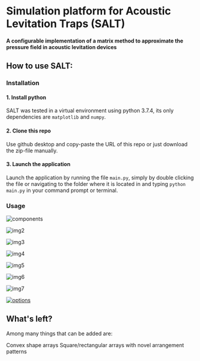 # Simulation platform for Acoustic Levitation Traps (SALT)
#### A configurable implementation of a matrix method to approximate the pressure field in acoustic levitation devices

## How to use SALT:

### Installation
#### 1. Install python
SALT was tested in a virtual environment using python 3.7.4, its only dependencies are ```matplotlib``` and ```numpy```.

#### 2. Clone this repo
Use github desktop and copy-paste the URL of this repo or just download the zip-file manually.

#### 3. Launch the application
Launch the application by running the file ```main.py```, simply by double clicking the file or navigating to the folder where it is located in and typing ```python main.py``` in your command prompt or terminal.

### Usage

![components](https://ibb.co/5rmr80B)

![img2](https://ibb.co/J76zG34)

![img3](https://ibb.co/Kj3WGvs)

![img4](https://ibb.co/WnQhmgT)

![img5](https://ibb.co/5BWmC3T)

![img6](https://ibb.co/pKHpCVD)

![img7](https://ibb.co/kyHcjhG)

<a href="https://imgbb.com/"><img src="https://i.ibb.co/mCM4BWy/options.png" alt="options" border="0" /></a>

#### 
## What's left?
Among many things that can be added are:

Convex shape arrays
Square/rectangular arrays with novel arrangement patterns
